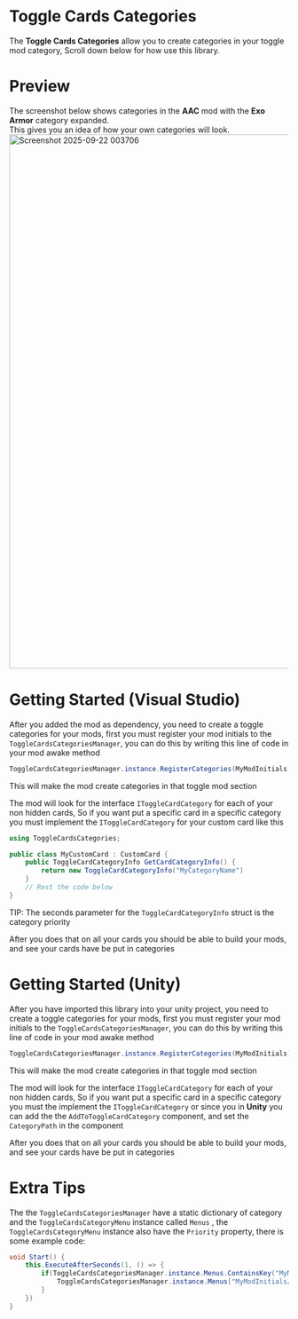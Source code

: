 # Toggle Cards Categories

The **Toggle Cards Categories** allow you to create categories in your toggle mod category, Scroll down below for how use this library.

# Preview
The screenshot below shows categories in the **AAC** mod with the **Exo Armor** category expanded.  
This gives you an idea of how your own categories will look. <img width="1329" height="963" alt="Screenshot 2025-09-22 003706" src="https://github.com/user-attachments/assets/41d1744d-ba81-4e6d-b9d0-c512030de45d" />


# Getting Started (Visual Studio)
After you added the mod as dependency, you need to create a toggle categories for your mods, first you must register your mod initials to the `ToggleCardsCategoriesManager`, you can do this by writing this line of code in your mod  awake method
```Cs
ToggleCardsCategoriesManager.instance.RegisterCategories(MyModInitials);
```
This will make the mod create categories in that toggle mod section

The mod will look for the interface `IToggleCardCategory` for each of your non hidden cards, So if you want put a specific card in a specific category you must implement the `IToggleCardCategory` for your custom card like this
```cs
using ToggleCardsCategories;

public class MyCustomCard : CustomCard {
	public ToggleCardCategoryInfo GetCardCategoryInfo() {
		return new ToggleCardCategoryInfo("MyCategoryName")
	}
	// Rest the code below
}
```
TIP: The seconds parameter for the `ToggleCardCategoryInfo` struct is the category priority

After you does that on all your cards you should be able to build your mods, and see your cards have be put in categories
# Getting Started (Unity)
After you have imported this library into your unity project, you need to create a toggle categories for your mods, first you must register your mod initials to the `ToggleCardsCategoriesManager`, you can do this by writing this line of code in your mod awake method
```cs
ToggleCardsCategoriesManager.instance.RegisterCategories(MyModInitials);
```
This will make the mod create categories in that toggle mod section

The mod will look for the interface `IToggleCardCategory` for each of your non hidden cards, So if you want put a specific card in a specific category you must the implement the `IToggleCardCategory` or since you in **Unity** you can add the the `AddToToggleCardCategory` component, and set the `CategoryPath` in the component

After you does that on all your cards you should be able to build your mods, and see your cards have be put in categories

# Extra Tips
The the `ToggleCardsCategoriesManager` have a static dictionary of category and the `ToggleCardsCategoryMenu` instance called `Menus` , the `ToggleCardsCategoryMenu` instance also have the `Priority` property, there is some example code:
```cs
void Start() {
	this.ExecuteAfterSeconds(1, () => {
		if(ToggleCardsCategoriesManager.instance.Menus.ContainsKey("MyModInitials/Classes")) {
			ToggleCardsCategoriesManager.instance.Menus["MyModInitials/Classes"].Priority = 10;
		}
	})
}
```
